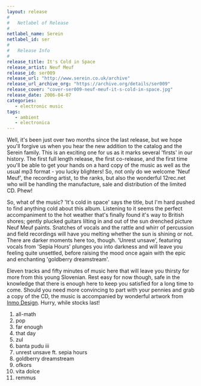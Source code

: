 ```yaml
---
layout: release
#
#   Netlabel of Release
#
netlabel_name: Serein
netlabel_id: ser
#
#   Release Info
#
release_title: It's Cold in Space
release_artist: Neuf Meuf
release_id: ser009
release_url: "http://www.serein.co.uk/archive"
release_url_archive_org: "https://archive.org/details/ser009"
release_cover: "cover-ser009-neuf-meuf-it-s-cold-in-space.jpg"
release_date: 2006-04-07
categories:
   - electronic music
tags:
   - ambient
   - electronica
---
```

Well, it's been just over two months since the last release, but we hope you'll forgive us when you hear the new addition to the catalog and the Serein family. This is an exciting one for us as it marks several 'firsts' in our history. The first full length release, the first co-release, and the first time you'll be able to get your hands on a hard copy of the music as well as the usual mp3 format - you lucky blighters! So, not only do we welcome 'Neuf Meuf', the recording artist, to the ranks, but also the wonderful 12rec.net who will be handling the manufacture, sale and distribution of the limited CD. Phew!

So, what of the music? 'It's cold in space' says the title, but I'm hard pushed to find anything cold about this album. Listening to it seems the perfect accompaniment to the hot weather that's finally found it's way to British shores; gently plucked guitars lilting in and out of the sun drenched picture Neuf Meuf paints. Snatches of vocals and the rattle and whirr of percussion and field recordings will have you melting whether the sun is shining or not. There are darker moments here too, though. 'Unrest unsave', featuring vocals from 'Sepia Hours' plunges you into darkness and will leave you feeling quite unsettled, before raising the mood once again with the epic and enchanting 'goldberry dreamstream'.

Eleven tracks and fifty minutes of music here that will leave you thirsty for more from this young Slovenian. Rest easy for now though, safe in the knowledge that there is enough here to keep you satisfied for a long time to come. Should you need more convincing to part with your pennies and grab a copy of the CD, the music is accompanied by wonderful artwork from [Inmo Design](http://www.inmosystems.com/). Hurry, while stocks last!


1. all-math
2. pop
3. far enough
4. that day
5. zul
6. banta pudu iii
7. unrest unsave ft. sepia hours
8. goldberry dreamstream
9. ofkors
10. vita dolce
11. remmus